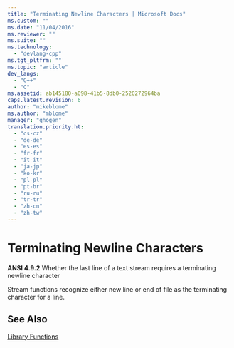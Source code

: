 ```yaml
---
title: "Terminating Newline Characters | Microsoft Docs"
ms.custom: ""
ms.date: "11/04/2016"
ms.reviewer: ""
ms.suite: ""
ms.technology: 
  - "devlang-cpp"
ms.tgt_pltfrm: ""
ms.topic: "article"
dev_langs: 
  - "C++"
  - "C"
ms.assetid: ab145180-a098-41b5-8db0-2520272964ba
caps.latest.revision: 6
author: "mikeblome"
ms.author: "mblome"
manager: "ghogen"
translation.priority.ht: 
  - "cs-cz"
  - "de-de"
  - "es-es"
  - "fr-fr"
  - "it-it"
  - "ja-jp"
  - "ko-kr"
  - "pl-pl"
  - "pt-br"
  - "ru-ru"
  - "tr-tr"
  - "zh-cn"
  - "zh-tw"
---
```

# Terminating Newline Characters
**ANSI 4.9.2** Whether the last line of a text stream requires a terminating newline character  
  
 Stream functions recognize either new line or end of file as the terminating character for a line.  
  
## See Also  
 [Library Functions](../c-language/library-functions.md)